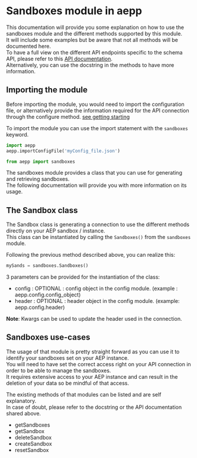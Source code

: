 # Sandboxes module in aepp

This documentation will provide you some explanation on how to use the sandboxes module and the different methods supported by this module.\
It will include some examples but be aware that not all methods will be documented here.\
To have a full view on the different API endpoints specific to the schema API, please refer to this [API documentation](https://developer.adobe.com/experience-platform-apis/references/sandbox/).\
Alternatively, you can use the docstring in the methods to have more information.

## Importing the module

Before importing the module, you would need to import the configuration file, or alternatively provide the information required for the API connection through the configure method. [see getting starting](./getting-started.md)

To import the module you can use the import statement with the `sandboxes` keyword.

```python
import aepp
aepp.importConfigFile('myConfig_file.json')

from aepp import sandboxes
```

The sandboxes module provides a class that you can use for generating and retrieving sandboxes.\
The following documentation will provide you with more information on its usage.

## The Sandbox class

The Sandbox class is generating a connection to use the different methods directly on your AEP sandbox / instance.\
This class can be instantiated by calling the `Sandboxes()` from the `sandboxes` module.

Following the previous method described above, you can realize this:

```python
mySands = sandboxes.Sandboxes()
```

3 parameters can be provided for the instantiation of the class:

* config : OPTIONAL : config object in the config module. (example : aepp.config.config_object)
* header : OPTIONAL : header object  in the config module. (example: aepp.config.header)

**Note**: Kwargs can be used to update the header used in the connection.

## Sandboxes use-cases

The usage of that module is pretty straight forward as you can use it to identify your sandboxes set on your AEP instance.\
You will need to have set the correct access right on your API connection in order to be able to manage the sandboxes.\
It requires extensive access to your AEP instance and can result in the deletion of your data so be mindful of that access.

The existing methods of that modules can be listed and are self explanatory.\
In case of doubt, please refer to the docstring or the API documentation shared above.

* getSandboxes
* getSandbox
* deleteSandbox
* createSandbox
* resetSandbox
